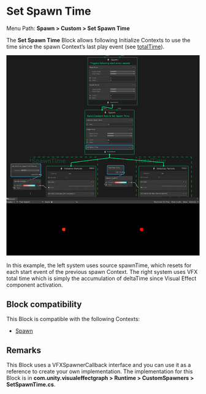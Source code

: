 # Set Spawn Time

Menu Path: **Spawn > Custom > Set Spawn Time**

The **Set Spawn Time** Block allows following Initialize Contexts to use the time since the spawn Context’s last play event (see [totalTime](https://docs.unity3d.com/2019.3/Documentation/ScriptReference/VFX.VFXSpawnerState-totalTime.html)).

![img](Images/Block-SetSpawnTimeExample.gif)

In this example, the left system uses source spawnTime, which resets for each start event of the previous spawn Context. The right system uses VFX total time which is simply the accumulation of deltaTime since Visual Effect component activation.

## Block compatibility

This Block is compatible with the following Contexts:

- [Spawn](Context-Spawn.md)

## Remarks

This Block uses a VFXSpawnerCallback interface and you can use it as a reference to create your own implementation. The implementation for this Block is in **com.unity.visualeffectgraph > Runtime > CustomSpawners > SetSpawnTime.cs**.
